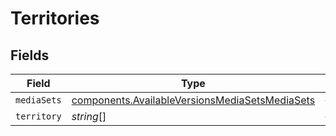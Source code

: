 # Territories


## Fields

| Field                                                                                                            | Type                                                                                                             | Required                                                                                                         | Description                                                                                                      |
| ---------------------------------------------------------------------------------------------------------------- | ---------------------------------------------------------------------------------------------------------------- | ---------------------------------------------------------------------------------------------------------------- | ---------------------------------------------------------------------------------------------------------------- |
| `mediaSets`                                                                                                      | [components.AvailableVersionsMediaSetsMediaSets](../../models/components/availableversionsmediasetsmediasets.md) | :heavy_minus_sign:                                                                                               | N/A                                                                                                              |
| `territory`                                                                                                      | *string*[]                                                                                                       | :heavy_minus_sign:                                                                                               | N/A                                                                                                              |